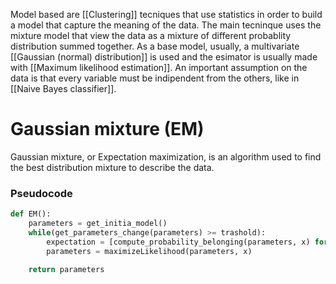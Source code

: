 Model based are [[Clustering]] tecniques that use statistics in order to build a model that capture the meaning of the data.
The main tecninque uses the mixture model that view the data as a mixture of different probablity distribution summed together.
As a base model, usually, a multivariate [[Gaussian (normal) distribution]] is used and the esimator is usually made with [[Maximum likelihood estimation]]. An important assumption on the data is that every variable must be indipendent from the others, like in [[Naive Bayes classifier]].

# Gaussian mixture (EM)

Gaussian mixture, or Expectation maximization, is an algorithm used to find the best distribution mixture to describe the data.

### Pseudocode 

```python
def EM():
	parameters = get_initia_model()
	while(get_parameters_change(parameters) >= trashold):
		expectation = [compute_probability_belonging(parameters, x) for x in dataset]
		parameters = maximizeLikelihood(parameters, x)

	return parameters
```